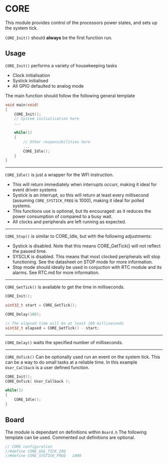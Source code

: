# CORE
This module provides control of the processors power states, and sets up the system tick.

`CORE_Init()` should **always** be the first function run.

## Usage
`CORE_Init()` performs a variety of housekeeping tasks
* Clock initialisation
* Systick initialised
* All GPIO defaulted to analog mode

The main function should follow the following general template

```C
void main(void)
{
    CORE_Init();
    // System initialisation here
    ...

    while(1)
    {
        // Other responsibilities here
        ...
        CORE_Idle();
    }
}
```
***
`CORE_Idle()` is just a wrapper for the WFI instruction.
* This will return immediately when interrupts occurr, making it ideal for event driven systems
* Systick is an interrupt, so this will return at least every millisecond (assuming `CORE_SYSTICK_FREQ` is 1000), making it ideal for polled systems.
* This functions use is optional, but its encouraged: as it reduces the power consumption of compared to a busy wait.
* All clocks and peripherals are left running as expected.

***
`CORE_Stop()` is similar to CORE_Idle, but with the following adjustments:
* Systick is disabled. Note that this means CORE_GetTick() will not reflect the passed time.
* SYSCLK is disabled. This means that most clocked peripherals will stop functioning. See the datasheet on STOP mode for more information.
* Stop mode should ideally be used in conjuction with RTC module and its alarms. See RTC.md for more information.

***
`CORE_GetTick()` is available to get the time in milliseconds.

```C
CORE_Init();

uint32_t start = CORE_GetTick();

CORE_Delay(100);

// The elapsed time will be at least 100 milliseconds
uint32_t elapsed = CORE_GetTick() - start;
```

***
`CORE_Delay()` waits the specified number of milliseconds.

***
`CORE_OnTick()`
Can be optionally used run an event on the system tick. This can be a way to do small tasks at a reliable time. In this example `User_Callback` is a user defined function.
```C
CORE_Init();
CORE_OnTick( User_Callback );

while(1)
{
    CORE_Idle();
}
```

## Board

The module is dependant on  definitions within `Board.h`
The following template can be used. Commented out definitions are optional.

```C
// CORE configuration
//#define CORE_USE_TICK_IRQ
//#define CORE_SYSTICK_FREQ   1000
```